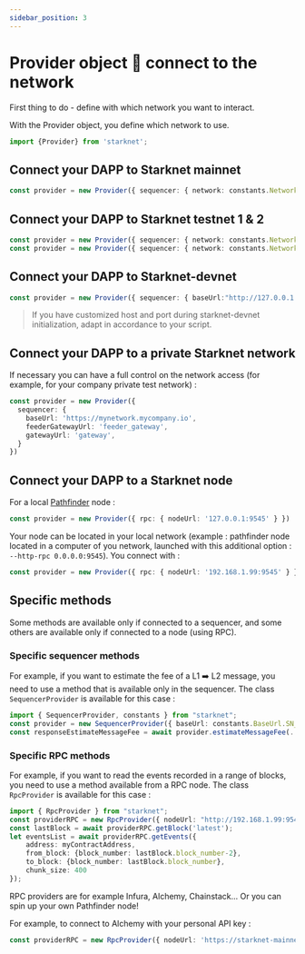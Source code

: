 ```yaml
---
sidebar_position: 3
---
```


# Provider object 🔌 connect to the network

First thing to do - define with which network you want to interact.

With the Provider object, you define which network to use.

```typescript
import {Provider} from 'starknet';
```

## Connect your DAPP to Starknet mainnet

```typescript
const provider = new Provider({ sequencer: { network: constants.NetworkName.SN_MAIN } })
```

## Connect your DAPP to Starknet testnet 1 & 2

```typescript
const provider = new Provider({ sequencer: { network: constants.NetworkName.SN_GOERLI } }) // for testnet 1
const provider = new Provider({ sequencer: { network: constants.NetworkName.SN_GOERLI2 } })  // for testnet 2
```

## Connect your DAPP to Starknet-devnet

```typescript
const provider = new Provider({ sequencer: { baseUrl:"http://127.0.0.1:5050"} });
```

> If you have customized host and port during starknet-devnet initialization, adapt in accordance to your script.

## Connect your DAPP to a private Starknet network

If necessary you can have a full control on the network access (for example, for your company private test network) :

```typescript
const provider = new Provider({
  sequencer: {
    baseUrl: 'https://mynetwork.mycompany.io',
    feederGatewayUrl: 'feeder_gateway',
    gatewayUrl: 'gateway',
  }
})
```

## Connect your DAPP to a Starknet node

For a local [Pathfinder](https://github.com/eqlabs/pathfinder) node :

```typescript
const provider = new Provider({ rpc: { nodeUrl: '127.0.0.1:9545' } })
```

Your node can be located in your local network (example : pathfinder node located in a computer of you network, launched with this additional option : `--http-rpc 0.0.0.0:9545`). You connect with :

```typescript
const provider = new Provider({ rpc: { nodeUrl: '192.168.1.99:9545' } })
```

## Specific methods

Some methods are available only if connected to a sequencer, and some others are available only if connected to a node (using RPC).

### Specific sequencer methods

For example, if you want to estimate the fee of a L1 ➡️ L2 message, you need to use a method that is available only in the sequencer. The class `SequencerProvider` is available for this case :

```typescript
import { SequencerProvider, constants } from "starknet";
const provider = new SequencerProvider({ baseUrl: constants.BaseUrl.SN_GOERLI2 }); // for testnet 2
const responseEstimateMessageFee = await provider.estimateMessageFee(.....)
```

### Specific RPC methods

For example, if you want to read the events recorded in a range of blocks, you need to use a method available from a RPC node. The class `RpcProvider` is available for this case :

```typescript
import { RpcProvider } from "starknet";
const providerRPC = new RpcProvider({ nodeUrl: "http://192.168.1.99:9545" }); // for a pathfinder node located in a PC in the local network
const lastBlock = await providerRPC.getBlock('latest');
let eventsList = await providerRPC.getEvents({
    address: myContractAddress,
    from_block: {block_number: lastBlock.block_number-2},
    to_block: {block_number: lastBlock.block_number},
    chunk_size: 400
});
```

RPC providers are for example Infura, Alchemy, Chainstack... Or you can spin up your own Pathfinder node!

For example, to connect to Alchemy with your personal API key :

```typescript
const providerRPC = new RpcProvider({ nodeUrl: 'https://starknet-mainnet.g.alchemy.com/v2/' + alchemyKey});
```
